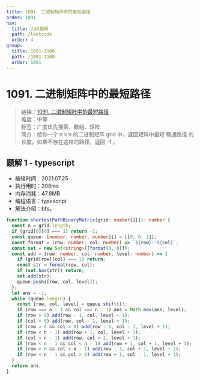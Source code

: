 ```yaml
---
title: 1091. 二进制矩阵中的最短路径
order: 1091
nav:
  title: 力扣题解
  path: /leetcode
  order: 4
group:
  title: 1001-1100
  path: /1001-1100
  order: 1001
---
```


# 1091. 二进制矩阵中的最短路径

> 链接：[1091. 二进制矩阵中的最短路径](https://leetcode-cn.com/problems/shortest-path-in-binary-matrix/)  
> 难度：中等  
> 标签：广度优先搜索、数组、矩阵  
> 简介：给你一个 n x n 的二进制矩阵 grid 中，返回矩阵中最短 畅通路径 的长度。如果不存在这样的路径，返回 -1 。

## 题解 1 - typescript

- 编辑时间：2021.07.25
- 执行用时：208ms
- 内存消耗：47.8MB
- 编程语言：typescript
- 解法介绍：bfs。

```typescript
function shortestPathBinaryMatrix(grid: number[][]): number {
  const n = grid.length;
  if (grid[0][0] === 1) return -1;
  const queue: [number, number, number][] = [[0, 0, 1]];
  const format = (row: number, col: number) => `${row}::${col}`;
  const set = new Set<string>([format(0, 0)]);
  const add = (row: number, col: number, level: number) => {
    if (grid[row][col] === 1) return;
    const str = format(row, col);
    if (set.has(str)) return;
    set.add(str);
    queue.push([row, col, level]);
  };
  let ans = -1;
  while (queue.length) {
    const [row, col, level] = queue.shift()!;
    if (row === n - 1 && col === n - 1) ans = Math.max(ans, level);
    if (row > 0) add(row - 1, col, level + 1);
    if (col > 0) add(row, col - 1, level + 1);
    if (row > 0 && col > 0) add(row - 1, col - 1, level + 1);
    if (row < n - 1) add(row + 1, col, level + 1);
    if (col < n - 1) add(row, col + 1, level + 1);
    if (row < n - 1 && col < n - 1) add(row + 1, col + 1, level + 1);
    if (row > 0 && col < n - 1) add(row - 1, col + 1, level + 1);
    if (row < n - 1 && col > 0) add(row + 1, col - 1, level + 1);
  }
  return ans;
}
```
